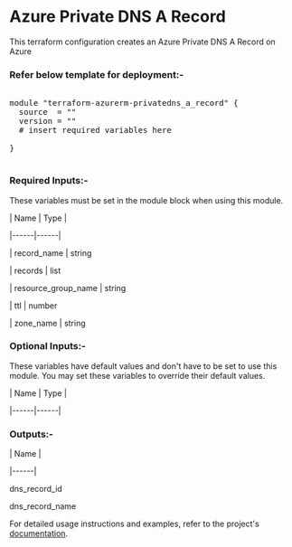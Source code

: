 # Azure Private DNS A Record

This terraform configuration creates an Azure Private DNS A Record on Azure

### Refer below template for deployment:-


<pre>

module "terraform-azurerm-privatedns_a_record" {
  source  = ""
  version = ""
  # insert required variables here

}

</pre>


### Required Inputs:-


These variables must be set in the module block when using this module.


| Name | Type |

|------|------|

| record_name | string

| records | list

| resource_group_name | string

| ttl | number

| zone_name | string


### Optional Inputs:-


These variables have default values and don't have to be set to use this module. You may set these variables to override their default values.


| Name | Type |

|------|------|


### Outputs:-


| Name |

|------|

dns_record_id

dns_record_name


For detailed usage instructions and examples, refer to the project's [documentation](https://registry.terraform.io/providers/hashicorp/azurerm/latest/docs/resources/private_dns_a_record).
